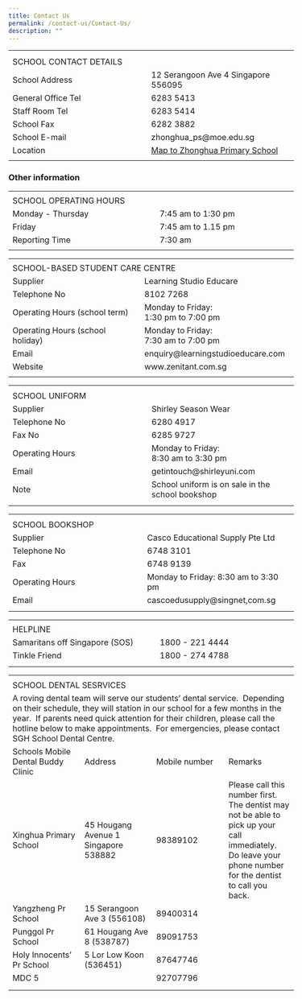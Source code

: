 ```yaml
---
title: Contact Us
permalink: /contact-us/Contact-Us/
description: ""
---
```

<table style="border-collapse:
 collapse;width:425pt" width="566" cellspacing="0" cellpadding="0" border="0"><colgroup><col style="mso-width-source:userset;mso-width-alt:5302;
 width:109pt" span="3" width="145"> <col style="mso-width-source:userset;mso-width-alt:4790;width:98pt" width="131"></colgroup><tbody><tr style="mso-height-source:userset;height:7.5pt" height="10"><td style="height:7.5pt;width:109pt" width="145" class="xl65" height="10"><a name="RANGE!C2:F10"></a></td><td style="width:109pt" width="145" class="xl65"></td><td style="width:109pt" width="145" class="xl65"></td><td style="width:98pt" width="131" class="xl65"></td></tr><tr style="height:15.75pt" height="21"><td style="height:15.75pt" class="xl67" height="21" colspan="4">SCHOOL CONTACT DETAILS</td></tr><tr style="height:15.75pt" height="21"><td style="height:15.75pt" class="xl65" height="21" colspan="2">School Address</td><td class="xl66" colspan="2">12 Serangoon Ave 4 Singapore 556095</td></tr><tr style="height:15.75pt" height="21"><td style="height:15.75pt" class="xl65" height="21" colspan="2">General Office Tel</td><td class="xl66" colspan="2">6283 5413</td></tr><tr style="height:15.75pt" height="21"><td style="height:15.75pt" class="xl65" height="21" colspan="2">Staff Room Tel</td><td class="xl66" colspan="2">6283 5414</td></tr><tr style="height:15.75pt" height="21"><td style="height:15.75pt" class="xl65" height="21" colspan="2">School Fax</td><td class="xl66" colspan="2">6282 3882</td></tr><tr style="height:15.75pt" height="21"><td style="height:15.75pt" class="xl65" height="21" colspan="2">School E-mail</td><td class="xl66" colspan="2">zhonghua_ps@moe.edu.sg</td></tr><tr style="mso-height-source:userset;height:15.75pt" height="21"><td style="height:15.75pt" class="xl65" height="21" colspan="2">Location</td><td class="xl68" colspan="2"><a href="https://www.google.com/maps/place/Zhonghua+Primary+School/@1.3598585,103.8673854,17z/data=!3m2!4b1!5s0x31da17aa2967fb09:0xcf3121e3b5fa38f6!4m6!3m5!1s0x31da17aa39517ac9:0xec3925b798d00a36!8m2!3d1.3598531!4d103.8695741!16s%2Fg%2F1tg29">Map to Zhonghua Primary School</a></td></tr><tr style="mso-height-source:userset;height:5.25pt" height="7"><td style="height:5.25pt" class="xl65" height="7"></td><td class="xl65"></td><td class="xl65"></td><td class="xl65"></td></tr></tbody></table>

### Other information

<table border="0" cellpadding="0" cellspacing="0" width="566" style="border-collapse:
 collapse;width:425pt"><colgroup><col width="145" span="3" style="mso-width-source:userset;mso-width-alt:5302;
 width:109pt"> <col width="131" style="mso-width-source:userset;mso-width-alt:4790;width:98pt"></colgroup><tbody><tr height="7" style="mso-height-source:userset;height:5.25pt"><td height="7" class="xl65" width="145" style="height:5.25pt;width:109pt"><a name="RANGE!C11:F16"></a></td><td class="xl65" width="145" style="width:109pt"></td><td class="xl65" width="145" style="width:109pt"></td><td class="xl65" width="131" style="width:98pt"></td></tr><tr height="21" style="height:15.75pt"><td colspan="4" height="21" class="xl66" style="height:15.75pt">SCHOOL OPERATING HOURS</td></tr><tr height="21" style="height:15.75pt"><td colspan="2" height="21" class="xl65" style="height:15.75pt">Monday - Thursday</td><td colspan="2" class="xl67">7:45 am to 1:30 pm</td></tr><tr height="21" style="height:15.75pt"><td colspan="2" height="21" class="xl65" style="height:15.75pt">Friday</td><td colspan="2" class="xl67">7:45 am to 1.15 pm</td></tr><tr height="21" style="height:15.75pt"><td colspan="2" height="21" class="xl65" style="height:15.75pt">Reporting Time</td><td colspan="2" class="xl68">7:30 am</td></tr><tr height="6" style="mso-height-source:userset;height:4.5pt"><td height="6" class="xl65" style="height:4.5pt"></td><td class="xl65"></td><td class="xl65"></td><td class="xl65"></td></tr></tbody></table>



<table border="0" cellpadding="0" cellspacing="0" width="566" style="border-collapse:
 collapse;width:425pt"><colgroup><col width="145" span="3" style="mso-width-source:userset;mso-width-alt:5302;
 width:109pt"> <col width="131" style="mso-width-source:userset;mso-width-alt:4790;width:98pt"></colgroup><tbody><tr height="6" style="mso-height-source:userset;height:4.5pt"><td height="6" class="xl65" width="145" style="height:4.5pt;width:109pt"><a name="RANGE!C18:F27"></a></td><td class="xl65" width="145" style="width:109pt"></td><td class="xl65" width="145" style="width:109pt"></td><td class="xl65" width="131" style="width:98pt"></td></tr><tr height="21" style="height:15.75pt"><td colspan="4" height="21" class="xl66" style="height:15.75pt">SCHOOL-BASED STUDENT CARE CENTRE</td></tr><tr height="21" style="height:15.75pt"><td colspan="2" height="21" class="xl65" style="height:15.75pt">Supplier</td><td colspan="2" class="xl68">Learning Studio Educare</td></tr><tr height="20" style="height:15.0pt"><td colspan="2" height="20" class="xl65" style="height:15.0pt">Telephone No</td><td colspan="2" class="xl69">8102 7268</td></tr><tr height="20" style="mso-height-source:userset;height:15.0pt"><td colspan="2" rowspan="2" height="40" class="xl67" width="290" style="height:30.0pt;
  width:218pt">Operating Hours (school term)</td><td colspan="2" rowspan="2" class="xl67" width="276" style="width:207pt">Monday to Friday: 
<br>1:30 pm to 7:00 pm </td></tr><tr height="20" style="height:15.0pt"></tr><tr height="41" style="mso-height-source:userset;height:30.75pt"><td colspan="2" height="41" class="xl65" style="height:30.75pt">Operating Hours (school holiday)</td><td colspan="2" class="xl70">Monday to Friday: 
	<br>7:30 am to 7:00 pm</td></tr><tr height="21" style="height:15.75pt"><td colspan="2" height="21" class="xl65" style="height:15.75pt">Email</td><td colspan="2" class="xl68">enquiry@learningstudioeducare.com</td></tr><tr height="21" style="height:15.75pt"><td colspan="2" height="21" class="xl65" style="height:15.75pt">Website</td><td colspan="2" class="xl68">www.zenitant.com.sg</td></tr><tr height="6" style="mso-height-source:userset;height:4.5pt"><td height="6" class="xl65" style="height:4.5pt"></td><td class="xl65"></td><td class="xl65"></td><td class="xl65"></td></tr></tbody></table>


<table border="0" cellpadding="0" cellspacing="0" width="566" style="border-collapse:
 collapse;width:425pt"><colgroup><col width="145" span="3" style="mso-width-source:userset;mso-width-alt:5302;
 width:109pt"> <col width="131" style="mso-width-source:userset;mso-width-alt:4790;width:98pt"></colgroup><tbody><tr height="8" style="mso-height-source:userset;height:6.0pt"><td height="8" class="xl65" width="145" style="height:6.0pt;width:109pt"><a name="RANGE!C29:F37"></a></td><td class="xl65" width="145" style="width:109pt"></td><td class="xl65" width="145" style="width:109pt"></td><td class="xl65" width="131" style="width:98pt"></td></tr><tr height="21" style="height:15.75pt"><td colspan="4" height="21" class="xl66" width="566" style="height:15.75pt;
  width:425pt">SCHOOL UNIFORM</td></tr><tr height="21" style="height:15.75pt"><td colspan="2" height="21" class="xl65" style="height:15.75pt">Supplier</td><td colspan="2" class="xl68">Shirley Season Wear</td></tr><tr height="21" style="height:15.75pt"><td colspan="2" height="21" class="xl65" style="height:15.75pt">Telephone No</td><td colspan="2" class="xl68">6280 4917</td></tr><tr height="21" style="height:15.75pt"><td colspan="2" height="21" class="xl65" style="height:15.75pt">Fax No</td><td colspan="2" class="xl68">6285 9727</td></tr><tr height="21" style="height:15.75pt"><td colspan="2" height="21" class="xl65" style="height:15.75pt">Operating Hours</td><td class="xl68" colspan="2" style="mso-ignore:colspan">Monday to Friday: 
<br>8:30 am to 3:30 pm</td></tr><tr height="21" style="height:15.75pt"><td colspan="2" height="21" class="xl65" style="height:15.75pt">Email</td><td colspan="2" class="xl68">getintouch@shirleyuni.com</td></tr><tr height="39" style="mso-height-source:userset;height:29.25pt"><td colspan="2" height="39" class="xl65" style="height:29.25pt">Note</td><td colspan="2" class="xl67" width="276" style="width:207pt">School uniform is on sale in the school bookshop</td></tr><tr height="9" style="mso-height-source:userset;height:6.75pt"><td height="9" class="xl65" style="height:6.75pt"></td><td class="xl65"></td><td class="xl65"></td><td class="xl65"></td></tr></tbody></table>



<table border="0" cellpadding="0" cellspacing="0" width="566" style="border-collapse:
 collapse;width:425pt"><colgroup><col width="145" span="3" style="mso-width-source:userset;mso-width-alt:5302;
 width:109pt"> <col width="131" style="mso-width-source:userset;mso-width-alt:4790;width:98pt"></colgroup><tbody><tr height="8" style="mso-height-source:userset;height:6.0pt"><td height="8" class="xl65" width="145" style="height:6.0pt;width:109pt"><a name="RANGE!C40:F47"></a></td><td class="xl65" width="145" style="width:109pt"></td><td class="xl65" width="145" style="width:109pt"></td><td class="xl65" width="131" style="width:98pt"></td></tr><tr height="21" style="height:15.75pt"><td colspan="4" height="21" class="xl66" width="566" style="height:15.75pt;
  width:425pt">SCHOOL BOOKSHOP</td></tr><tr height="21" style="height:15.75pt"><td colspan="2" height="21" class="xl65" style="height:15.75pt">Supplier&nbsp;</td><td colspan="2" class="xl67">Casco Educational Supply Pte Ltd</td></tr><tr height="21" style="height:15.75pt"><td colspan="2" height="21" class="xl65" style="height:15.75pt">Telephone No</td><td colspan="2" class="xl67">6748 3101</td></tr><tr height="21" style="height:15.75pt"><td colspan="2" height="21" class="xl65" style="height:15.75pt">Fax</td><td colspan="2" class="xl67">6748 9139</td></tr><tr height="21" style="height:15.75pt"><td colspan="2" height="21" class="xl65" style="height:15.75pt">Operating Hours</td><td colspan="2" class="xl67">Monday to Friday: 8:30 am to 3:30 pm</td></tr><tr height="21" style="height:15.75pt"><td colspan="2" height="21" class="xl65" style="height:15.75pt">Email</td><td colspan="2" class="xl67">cascoedusupply@singnet,com.sg</td></tr><tr height="9" style="mso-height-source:userset;height:6.75pt"><td height="9" class="xl65" style="height:6.75pt"></td><td class="xl65"></td><td class="xl65"></td><td class="xl65"></td></tr></tbody></table>
	
	

<table border="0" cellpadding="0" cellspacing="0" width="566" style="border-collapse:
 collapse;width:425pt"><colgroup><col width="145" span="3" style="mso-width-source:userset;mso-width-alt:5302;
 width:109pt"> <col width="131" style="mso-width-source:userset;mso-width-alt:4790;width:98pt"></colgroup><tbody><tr height="6" style="mso-height-source:userset;height:4.5pt"><td height="6" class="xl65" width="145" style="height:4.5pt;width:109pt"><a name="RANGE!C50:F54"></a></td><td class="xl65" width="145" style="width:109pt"></td><td class="xl65" width="145" style="width:109pt"></td><td class="xl65" width="131" style="width:98pt"></td></tr><tr height="21" style="mso-height-source:userset;height:15.75pt"><td colspan="4" height="21" class="xl66" width="566" style="height:15.75pt;
  width:425pt">HELPLINE</td></tr><tr height="21" style="height:15.75pt"><td colspan="2" height="21" class="xl65" style="height:15.75pt">Samaritans off Singapore (SOS)</td><td colspan="2" class="xl67">1800 - 221 4444</td></tr><tr height="21" style="height:15.75pt"><td colspan="2" height="21" class="xl65" style="height:15.75pt">Tinkle Friend</td><td colspan="2" class="xl67">1800 - 274 4788</td></tr><tr height="8" style="mso-height-source:userset;height:6.0pt"><td height="8" class="xl65" style="height:6.0pt"></td><td class="xl65"></td><td class="xl65"></td><td class="xl65"></td></tr></tbody></table>
	

<table border="0" cellpadding="0" cellspacing="0" width="566" style="border-collapse:
 collapse;width:425pt"><colgroup><col width="145" span="3" style="mso-width-source:userset;mso-width-alt:5302;
 width:109pt"> <col width="131" style="mso-width-source:userset;mso-width-alt:4790;width:98pt"></colgroup><tbody><tr height="8" style="mso-height-source:userset;height:6.0pt"><td height="8" class="xl65" width="145" style="height:6.0pt;width:109pt"><a name="RANGE!C56:F65"></a></td><td class="xl65" width="145" style="width:109pt"></td><td class="xl65" width="145" style="width:109pt"></td><td class="xl65" width="131" style="width:98pt"></td></tr><tr height="21" style="mso-height-source:userset;height:15.75pt"><td colspan="4" height="21" class="xl72" width="566" style="height:15.75pt;
  width:425pt">SCHOOL DENTAL SESRVICES</td></tr><tr height="105" style="mso-height-source:userset;height:78.75pt"><td colspan="4" height="105" class="xl73" width="566" style="height:78.75pt;
  width:425pt">A roving dental team will serve our students’ dental service.&nbsp; Depending on their schedule, they will station in our school for a few months in the year.&nbsp; If parents need quick attention for their children, please call the hotline below to make appointments.&nbsp; For emergencies, please contact SGH School Dental Centre.</td></tr><tr height="41" style="height:30.75pt"><td height="41" class="xl71" width="145" style="height:30.75pt;border-top:none;
  width:109pt">Schools Mobile Dental Buddy Clinic&nbsp;</td><td class="xl70" style="border-top:none;border-left:none">Address</td><td class="xl74" style="border-top:none;border-left:none">Mobile number</td><td class="xl66" style="border-top:none;border-left:none">Remarks</td></tr><tr height="181" style="height:135.75pt"><td height="181" class="xl67" width="145" style="height:135.75pt;width:109pt">Xinghua Primary School</td><td class="xl69" width="145" style="border-top:none;width:109pt">45 Hougang Avenue 1 Singapore 538882</td><td class="xl74" style="border-top:none;border-left:none">98389102</td><td class="xl68" width="131" style="border-top:none;border-left:none;width:98pt">Please call this number first.&nbsp; The dentist may not be able to pick up your call immediately.&nbsp; Do leave your phone number for the dentist to call you back.</td></tr><tr height="41" style="height:30.75pt"><td height="41" class="xl67" width="145" style="height:30.75pt;width:109pt">Yangzheng Pr School</td><td class="xl69" width="145" style="border-top:none;width:109pt">15 Serangoon Ave 3 (556108)</td><td class="xl74" style="border-top:none;border-left:none">89400314</td><td class="xl66" style="border-top:none;border-left:none">&nbsp;</td></tr><tr height="41" style="height:30.75pt"><td height="41" class="xl67" width="145" style="height:30.75pt;width:109pt">Punggol Pr School</td><td class="xl69" width="145" style="border-top:none;width:109pt">61 Hougang Ave 8 (538787)</td><td class="xl74" style="border-top:none;border-left:none">89091753&nbsp;</td><td class="xl66" style="border-top:none;border-left:none">&nbsp;</td></tr><tr height="41" style="height:30.75pt"><td height="41" class="xl67" width="145" style="height:30.75pt;width:109pt">Holy Innocents’ Pr School</td><td class="xl69" width="145" style="border-top:none;width:109pt">5 Lor Low Koon (536451)</td><td class="xl74" style="border-top:none;border-left:none">87647746&nbsp;</td><td class="xl66" style="border-top:none;border-left:none">&nbsp;</td></tr><tr height="21" style="height:15.75pt"><td height="21" class="xl65" style="height:15.75pt">MDC 5</td><td class="xl70" style="border-top:none">&nbsp;</td><td class="xl74" style="border-top:none;border-left:none">92707796</td><td class="xl66" style="border-top:none;border-left:none">&nbsp;</td></tr><tr height="10" style="mso-height-source:userset;height:7.5pt"><td height="10" class="xl65" style="height:7.5pt"></td><td class="xl65"></td><td class="xl65"></td><td class="xl65"></td></tr></tbody></table>